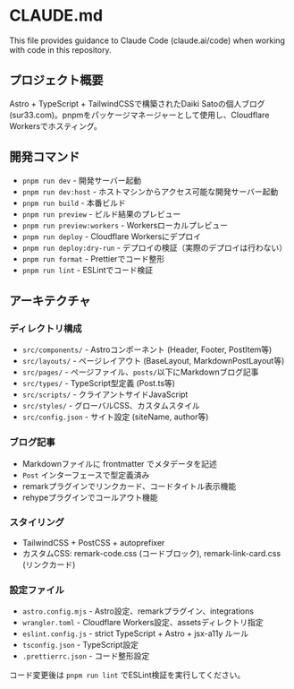 # CLAUDE.md

This file provides guidance to Claude Code (claude.ai/code) when working with code in this repository.

## プロジェクト概要

Astro + TypeScript + TailwindCSSで構築されたDaiki Satoの個人ブログ (sur33.com)。pnpmをパッケージマネージャーとして使用し、Cloudflare Workersでホスティング。

## 開発コマンド

- `pnpm run dev` - 開発サーバー起動
- `pnpm run dev:host` - ホストマシンからアクセス可能な開発サーバー起動  
- `pnpm run build` - 本番ビルド
- `pnpm run preview` - ビルド結果のプレビュー
- `pnpm run preview:workers` - Workersローカルプレビュー
- `pnpm run deploy` - Cloudflare Workersにデプロイ
- `pnpm run deploy:dry-run` - デプロイの検証（実際のデプロイは行わない）
- `pnpm run format` - Prettierでコード整形
- `pnpm run lint` - ESLintでコード検証

## アーキテクチャ

### ディレクトリ構成
- `src/components/` - Astroコンポーネント (Header, Footer, PostItem等)
- `src/layouts/` - ページレイアウト (BaseLayout, MarkdownPostLayout等)
- `src/pages/` - ページファイル、`posts/`以下にMarkdownブログ記事
- `src/types/` - TypeScript型定義 (Post.ts等)
- `src/scripts/` - クライアントサイドJavaScript
- `src/styles/` - グローバルCSS、カスタムスタイル
- `src/config.json` - サイト設定 (siteName, author等)

### ブログ記事
- Markdownファイルに frontmatter でメタデータを記述
- `Post` インターフェースで型定義済み
- remarkプラグインでリンクカード、コードタイトル表示機能
- rehypeプラグインでコールアウト機能

### スタイリング
- TailwindCSS + PostCSS + autoprefixer
- カスタムCSS: remark-code.css (コードブロック), remark-link-card.css (リンクカード)

### 設定ファイル
- `astro.config.mjs` - Astro設定、remarkプラグイン、integrations
- `wrangler.toml` - Cloudflare Workers設定、assetsディレクトリ指定
- `eslint.config.js` - strict TypeScript + Astro + jsx-a11y ルール  
- `tsconfig.json` - TypeScript設定
- `.prettierrc.json` - コード整形設定

コード変更後は `pnpm run lint` でESLint検証を実行してください。